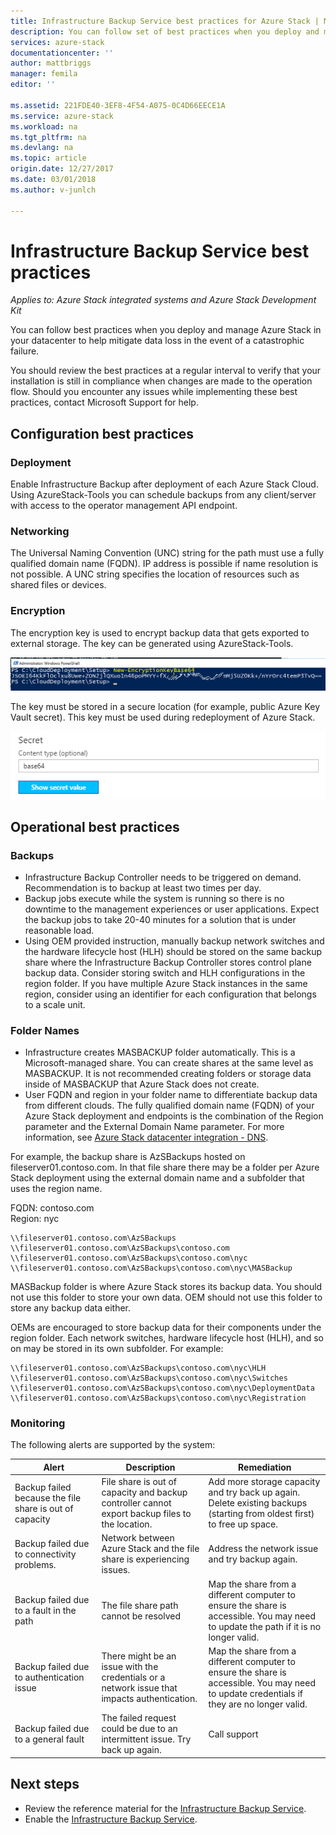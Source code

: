 ```yaml
---
title: Infrastructure Backup Service best practices for Azure Stack | Microsoft Docs
description: You can follow set of best practices when you deploy and manage Azure Stack in your datacenter to help mitigate data loss if there is a catastrophic failure.
services: azure-stack
documentationcenter: ''
author: mattbriggs
manager: femila
editor: ''

ms.assetid: 221FDE40-3EF8-4F54-A075-0C4D66EECE1A
ms.service: azure-stack
ms.workload: na
ms.tgt_pltfrm: na
ms.devlang: na
ms.topic: article
origin.date: 12/27/2017
ms.date: 03/01/2018
ms.author: v-junlch

---
```

# Infrastructure Backup Service best practices

*Applies to: Azure Stack integrated systems and Azure Stack Development Kit*

You can follow best practices when you deploy and manage Azure Stack in your datacenter to help mitigate data loss in the event of a catastrophic failure.

You should review the best practices at a regular interval to verify that your installation is still in compliance when changes are made to the operation flow. Should you encounter any issues while implementing these best practices, contact Microsoft Support for help.

## Configuration best practices

### Deployment

Enable Infrastructure Backup after deployment of each Azure Stack Cloud. Using AzureStack-Tools you can schedule backups from any client/server with access to the operator management API endpoint.

### Networking

The Universal Naming Convention (UNC) string for the path must use a fully qualified domain name (FQDN). IP address is possible if name resolution is not possible. A UNC string specifies the location of resources such as shared files or devices.

### Encryption

The encryption key is used to encrypt backup data that gets exported to external storage. The key can be generated using AzureStack-Tools. 

![AzureStack-Tools](media\azure-stack-backup\azure-stack-backup-encryption1.png)

The key must be stored in a secure location (for example, public Azure Key Vault secret). This key must be used during redeployment of Azure Stack. 

![Stored the key a secure location.](media\azure-stack-backup\azure-stack-backup-encryption2.png)

## Operational best practices

### Backups

 - Infrastructure Backup Controller needs to be triggered on demand. Recommendation is to backup at least two times per day.
 - Backup jobs execute while the system is running so there is no downtime to the management experiences or user applications. Expect the backup jobs to take 20-40 minutes for a solution that is under reasonable load.
 - Using OEM provided instruction, manually backup network switches and the hardware lifecycle host (HLH) should be stored on the same backup share where the Infrastructure Backup Controller stores control plane backup data. Consider storing switch and HLH configurations in the region folder. If you have multiple Azure Stack instances in the same region, consider using an identifier for each configuration that belongs to a scale unit.

### Folder Names

 - Infrastructure creates MASBACKUP folder automatically. This is a Microsoft-managed share. You can create shares at the same level as MASBACKUP. It is not recommended creating folders or storage data inside of MASBACKUP that Azure Stack does not create. 
 -  User FQDN and region in your folder name to differentiate backup data from different clouds. The fully qualified domain name (FQDN) of your Azure Stack deployment and endpoints is the combination of the Region parameter and the External Domain Name parameter. For  more information, see [Azure Stack datacenter integration - DNS](azure-stack-integrate-dns.md).

For example, the backup share is AzSBackups hosted on fileserver01.contoso.com. In that file share there may be a folder per Azure Stack deployment using the external domain name and a subfolder that uses the region name. 

FQDN: contoso.com  
Region: nyc


    \\fileserver01.contoso.com\AzSBackups
    \\fileserver01.contoso.com\AzSBackups\contoso.com
    \\fileserver01.contoso.com\AzSBackups\contoso.com\nyc
    \\fileserver01.contoso.com\AzSBackups\contoso.com\nyc\MASBackup

MASBackup folder is where Azure Stack stores its backup data. You should not use this folder to store your own data. OEM should not use this folder to store any backup data either. 

OEMs are encouraged to store backup data for their components under the region folder. Each network switches, hardware lifecycle host (HLH), and so on may be stored in its own subfolder. For example:

    \\fileserver01.contoso.com\AzSBackups\contoso.com\nyc\HLH
    \\fileserver01.contoso.com\AzSBackups\contoso.com\nyc\Switches
    \\fileserver01.contoso.com\AzSBackups\contoso.com\nyc\DeploymentData
    \\fileserver01.contoso.com\AzSBackups\contoso.com\nyc\Registration

### Monitoring

The following alerts are supported by the system:

| Alert                                                   | Description                                                                                     | Remediation                                                                                                                                |
|---------------------------------------------------------|-------------------------------------------------------------------------------------------------|--------------------------------------------------------------------------------------------------------------------------------------------|
| Backup failed because the file share is out of capacity | File share is out of capacity and backup controller cannot export backup files to the location. | Add more storage capacity and try back up again. Delete existing backups (starting from oldest first) to free up space.                    |
| Backup failed due to connectivity problems.             | Network between Azure Stack and the file share is experiencing issues.                          | Address the network issue and try backup again.                                                                                            |
| Backup failed due to a fault in the path                | The file share path cannot be resolved                                                          | Map the share from a different computer to ensure the share is accessible. You may need to update the path if it is no longer valid.       |
| Backup failed due to authentication issue               | There might be an issue with the credentials or a network issue that impacts authentication.    | Map the share from a different computer to ensure the share is accessible. You may need to update credentials if they are no longer valid. |
| Backup failed due to a general fault                    | The failed request could be due to an intermittent issue. Try back up again.                    | Call support                                                                                                                               |

## Next steps

 - Review the reference material for the [Infrastructure Backup Service](azure-stack-backup-reference.md).  
 - Enable the [Infrastructure Backup Service](azure-stack-backup-enable-backup-console.md).

